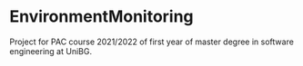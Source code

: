 # EnvironmentMonitoring
Project for PAC course 2021/2022 of first year of master degree in software engineering at UniBG.
